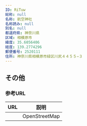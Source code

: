 ```yaml
---
ID: RiTuw
総称: null
名称: 航空神社
名称読み: null
別名: null
都道府県: 神奈川県
区域: 相模原市
緯度: 35.6056406
経度: 139.2774296
郵便番号: 2520111
住所: 神奈川県相模原市緑区川尻４４５５−３
---
```


## その他

### 参考URL

| URL | 説明          |
| --- | ------------- |
|     | OpenStreetMap |
